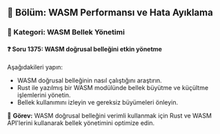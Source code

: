 ## 📘 Bölüm: WASM Performansı ve Hata Ayıklama
### 🔹 Kategori: WASM Bellek Yönetimi
#### ❓ Soru 1375: WASM doğrusal belleğini etkin yönetme

Aşağıdakileri yapın:

- WASM doğrusal belleğinin nasıl çalıştığını araştırın.
- Rust ile yazılmış bir WASM modülünde bellek büyütme ve küçültme işlemlerini yönetin.
- Bellek kullanımını izleyin ve gereksiz büyümeleri önleyin.

🔧 **Görev:** WASM doğrusal belleğini verimli kullanmak için Rust ve WASM API'lerini kullanarak bellek yönetimini optimize edin.
